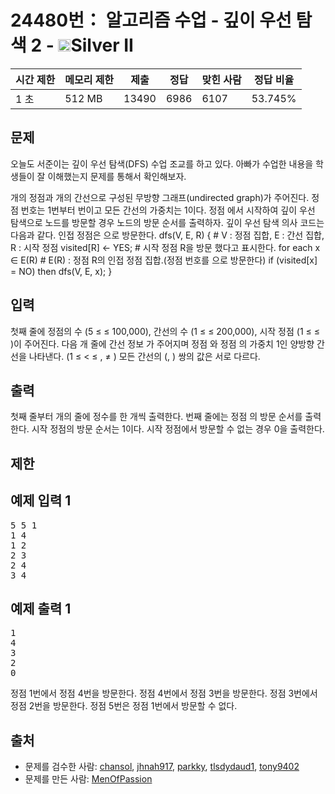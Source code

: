 # 24480번： 알고리즘 수업 - 깊이 우선 탐색 2 - <img src="https://static.solved.ac/tier_small/9.svg" style="height:20px" />Silver II


| 시간 제한 | 메모리 제한 | 제출 | 정답 | 맞힌 사람 | 정답 비율 |
| --- | --- | --- | --- | --- | --- |
| 1 초 | 512 MB | 13490 | 6986 | 6107 | 53.745% |


## 문제


오늘도 서준이는 깊이 우선 탐색(DFS) 수업 조교를 하고 있다. 아빠가 수업한 내용을 학생들이 잘 이해했는지 문제를 통해서 확인해보자.

개의 정점과 개의 간선으로 구성된 무방향 그래프(undirected graph)가 주어진다. 정점 번호는 1번부터 번이고 모든 간선의 가중치는 1이다. 정점 에서 시작하여 깊이 우선 탐색으로 노드를 방문할 경우 노드의 방문 순서를 출력하자.
깊이 우선 탐색 의사 코드는 다음과 같다. 인접 정점은 으로 방문한다.
dfs(V, E, R) {  # V : 정점 집합, E : 간선 집합, R : 시작 정점
    visited[R] <- YES;  # 시작 정점 R을 방문 했다고 표시한다.
    for each x ∈ E(R)  # E(R) : 정점 R의 인접 정점 집합.(정점 번호를 으로 방문한다)
        if (visited[x] = NO) then dfs(V, E, x);
}



## 입력


첫째 줄에 정점의 수 (5 ≤ ≤ 100,000), 간선의 수 (1 ≤ ≤ 200,000), 시작 정점 (1 ≤ ≤ )이 주어진다.
다음 개 줄에 간선 정보 
가 주어지며 정점 와 정점 의 가중치 1인 양방향 간선을 나타낸다. (1 ≤ < ≤ , ≠ ) 모든 간선의 (, ) 쌍의 값은 서로 다르다.



## 출력


첫째 줄부터 개의 줄에 정수를 한 개씩 출력한다. 번째 줄에는 정점 의 방문 순서를 출력한다. 시작 정점의 방문 순서는 1이다. 시작 정점에서 방문할 수 없는 경우 0을 출력한다.



## 제한




## 예제 입력 1


<pre>5 5 1
1 4
1 2
2 3
2 4
3 4
</pre>


## 예제 출력 1


<pre>1
4
3
2
0
</pre>


정점 1번에서 정점 4번을 방문한다. 정점 4번에서 정점 3번을 방문한다. 정점 3번에서 정점 2번을 방문한다. 정점 5번은 정점 1번에서 방문할 수 없다.








## 출처


- 문제를 검수한 사람: [chansol](/user/chansol), [jhnah917](/user/jhnah917), [parkky](/user/parkky), [tlsdydaud1](/user/tlsdydaud1), [tony9402](/user/tony9402)
- 문제를 만든 사람: [MenOfPassion](/user/MenOfPassion)




